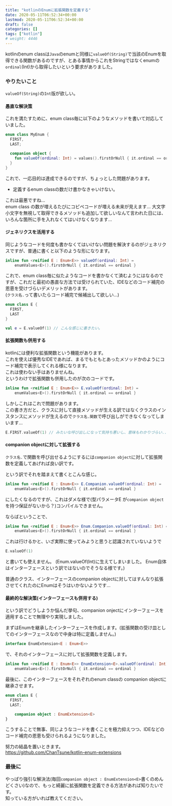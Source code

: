 ```yaml
---
title: "kotlinのEnumに拡張関数を定義する"
date: 2020-05-11T06:52:34+00:00
lastmod: 2020-05-11T06:52:34+00:00
draft: false
categories: []
tags: ["kotlin"]
# weight: 4446
---
```

kotlinのenum classは`Java`のenumと同様に`valueOf(String)`で当該のEnumを取得できる関数があるのですが、とある事情からこれをStringではなくenumの`ordinal`(Int)から取得したいという要求がありました。  

### やりたいこと
`valueOf(String)`の`Int`版が欲しい。  

#### 愚直な解決策  

これを満たすために、enum class毎に以下のようなメソッドを書いて対応していました。  
```kotlin
enum class MyEnum {
  FIRST,
  LAST;

  companion object {
    fun valueOf(ordinal: Int) = values().firstOrNull { it.ordinal == ordinal }
  }
}
```

これで、一応目的は達成できるのですが、ちょっとした問題があります。

- 定義するenum classの数だけ書かなきゃいけない。

これは最悪ですね...   
enum class の数が増えるたびにコピペコードが増える未来が見えます...
大文字小文字を無視して取得できるメソッドも追加して欲しいなんて言われた日には、いろんな箇所に手を入れなくてはいけなくなります...

#### ジェネリクスを活用する
同じようなコードを何度も書かなくてはいけない問題を解決するのがジェネリクスですが、普通に書くと以下のような形になります。  

```kotlin
inline fun <reified E : Enum<E>> valueOf(ordinal: Int) =
    enumValues<E>().firstOrNull { it.ordinal == ordinal }
```

これで、enum class毎に似たようなコードを書かなくて済むようにはなるのですが、これだと最初の愚直な方法では受けられていた、IDEなどのコード補完の恩恵を受けづらいデメリットがあります。  
(`クラス名.`って書いたらコード補完で候補出して欲しい...)

```kotlin
enum class E {
  FIRST,
  LAST
}

val e = E.valueOf(1) // こんな感じに書きたい。
```

#### 拡張関数も併用する  
kotlinには便利な拡張関数という機能があります。  
これを使えば優秀なIDEであれば、まるでもともとあったメソッドかのようにコード補完で表示してくれる様になります。  
これは使わない手はありませんね。  
というわけで拡張関数も併用したのが次のコードです。  

```kotlin
inline fun <reified E : Enum<E>> E.valueOf(ordinal: Int) =
    enumValues<E>().firstOrNull { it.ordinal == ordinal }
```

しかしこれはこれで問題があります。  
この書き方だと、クラスに対して直接メソッドが生える訳ではなくクラスのインスタンスにメソッドが生えるので`クラス名.関数`で呼び出しができなくなってしまいます...   

```kotlin
E.FIRST.valueOf(1) // みたいな呼び出しになって気持ち悪いし、意味もわかりづらい...
```

#### companion objectに対して拡張する  
`クラス名.`で関数を呼び出せるようにするには`companion object`に対して拡張関数を定義してあげれば良い訳です。  

という訳でそれを踏まえて書くとこんな感じ。   
```kotlin
inline fun <reified E : Enum<E>> E.Companion.valueOf(ordinal: Int) =
    enumValues<E>().firstOrNull { it.ordinal == ordinal }
```
にしたくなるのですが、これはダメな様で(型パラメータE が`companion object`を持つ保証がないから？)コンパイルできません。  

ならばということで、
```kotlin
inline fun <reified E : Enum<E>> Enum.Companion.valueOf(ordinal: Int) =
    enumValues<E>().firstOrNull { it.ordinal == ordinal }
```
これは行けるかと、いざ実際に使ってみようと思うと認識されていないようで  
```kotlin
E.valueOf(1)
```
と書いても使えません。
(Enum.valueOf(Int)に生えてしまいました。  Enum自体はインターフェースという訳ではないのでそうなる様です。)

普通のクラス、インターフェースのcompanion objectに対してはすんなり拡張させてくれたのにEnumはそうはいかないようです...

#### 最終的な解決策(インターフェースも併用する)  
という訳でどうしようか悩んだ挙句、companion onjectにインターフェースを適用することで無理やり実現しました。  

まずはEnumを継承したインターフェースを作成します。(拡張関数の受け皿としてのインターフェースなので中身は特に定義しません。)  
```kotlin
interface EnumExtension<E : Enum<E>>
```

で、それのインターフェースに対して拡張関数を定義します。  
```kotlin
inline fun <reified E : Enum<E>> EnumExtension<E>.valueOf(ordinal: Int) =
    enumValues<E>().firstOrNull { it.ordinal == ordinal }
```

最後に、このインターフェースをそれぞれのenum classの companion objectに継承させます。  

```kotlin
enum class E {
  FIRST,
  LAST;

    companion object : EnumExtension<E>
}
```

こうすることで無事、同じようなコードを書くことを極力抑えつつ、IDEなどのコード補完の恩恵も受けられるようになりました。  

努力の結晶を置いときます。  
https://github.com/ChanTsune/kotlin-enum-extensions

### 最後に  
やっぱり強引な解決法(毎回`companion object : EnumExtension<E>`書くのめんどくさい)なので、もっと綺麗に拡張関数を定義できる方法があれば知りたいです。  
知っている方がいれば教えてください。
